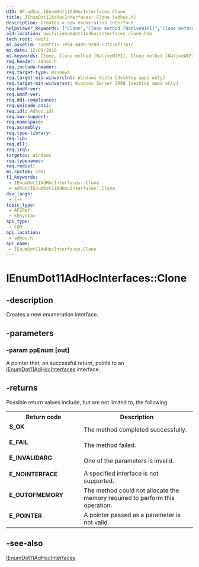 ```yaml
---
UID: NF:adhoc.IEnumDot11AdHocInterfaces.Clone
title: IEnumDot11AdHocInterfaces::Clone (adhoc.h)
description: Creates a new enumeration interface.
helpviewer_keywords: ["Clone","Clone method [NativeWIFI]","Clone method [NativeWIFI]","IEnumDot11AdHocInterfaces interface","IEnumDot11AdHocInterfaces interface [NativeWIFI]","Clone method","IEnumDot11AdHocInterfaces.Clone","IEnumDot11AdHocInterfaces::Clone","adhoc/IEnumDot11AdHocInterfaces::Clone","nwifi.ienumdot11adhocinterfaces_clone"]
old-location: nwifi\ienumdot11adhocinterfaces_clone.htm
tech.root: nwifi
ms.assetid: 3169ff1e-1994-4dd9-920d-c3f270f17b1c
ms.date: 12/05/2018
ms.keywords: Clone, Clone method [NativeWIFI], Clone method [NativeWIFI],IEnumDot11AdHocInterfaces interface, IEnumDot11AdHocInterfaces interface [NativeWIFI],Clone method, IEnumDot11AdHocInterfaces.Clone, IEnumDot11AdHocInterfaces::Clone, adhoc/IEnumDot11AdHocInterfaces::Clone, nwifi.ienumdot11adhocinterfaces_clone
req.header: adhoc.h
req.include-header: 
req.target-type: Windows
req.target-min-winverclnt: Windows Vista [desktop apps only]
req.target-min-winversvr: Windows Server 2008 [desktop apps only]
req.kmdf-ver: 
req.umdf-ver: 
req.ddi-compliance: 
req.unicode-ansi: 
req.idl: Adhoc.idl
req.max-support: 
req.namespace: 
req.assembly: 
req.type-library: 
req.lib: 
req.dll: 
req.irql: 
targetos: Windows
req.typenames: 
req.redist: 
ms.custom: 19H1
f1_keywords:
 - IEnumDot11AdHocInterfaces::Clone
 - adhoc/IEnumDot11AdHocInterfaces::Clone
dev_langs:
 - c++
topic_type:
 - APIRef
 - kbSyntax
api_type:
 - COM
api_location:
 - adhoc.h
api_name:
 - IEnumDot11AdHocInterfaces.Clone
---
```


# IEnumDot11AdHocInterfaces::Clone


## -description

Creates a new enumeration interface.

## -parameters

### -param ppEnum [out]

A pointer that, on successful return, points to an <a href="/windows/desktop/api/adhoc/nn-adhoc-ienumdot11adhocinterfaces">IEnumDot11AdHocInterfaces</a> interface.

## -returns

Possible return values include, but are not limited to, the following.

<table>
<tr>
<th>Return code</th>
<th>Description</th>
</tr>
<tr>
<td width="40%">
<dl>
<dt><b>S_OK</b></dt>
</dl>
</td>
<td width="60%">
The method completed successfully.

</td>
</tr>
<tr>
<td width="40%">
<dl>
<dt><b>E_FAIL</b></dt>
</dl>
</td>
<td width="60%">
The method failed.

</td>
</tr>
<tr>
<td width="40%">
<dl>
<dt><b>E_INVALIDARG</b></dt>
</dl>
</td>
<td width="60%">
One of the parameters is invalid.

</td>
</tr>
<tr>
<td width="40%">
<dl>
<dt><b>E_NOINTERFACE</b></dt>
</dl>
</td>
<td width="60%">
A specified interface is not supported.

</td>
</tr>
<tr>
<td width="40%">
<dl>
<dt><b>E_OUTOFMEMORY</b></dt>
</dl>
</td>
<td width="60%">
The method could not allocate the memory required to perform this operation.

</td>
</tr>
<tr>
<td width="40%">
<dl>
<dt><b>E_POINTER</b></dt>
</dl>
</td>
<td width="60%">
A pointer passed as a parameter is not valid.

</td>
</tr>
</table>

## -see-also

<a href="/windows/desktop/api/adhoc/nn-adhoc-ienumdot11adhocinterfaces">IEnumDot11AdHocInterfaces</a>